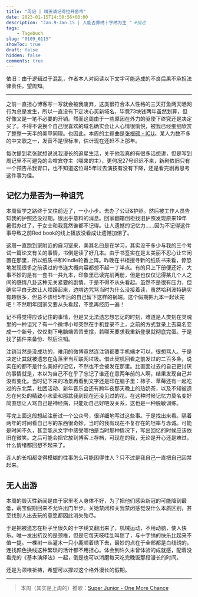 ```yaml
---
title: "周记 | 晴天请记得拉开窗帘"
date: 2023-01-15T14:50:56+08:00
description: "Jan.9-Jan.15 | 人能否靠绣十字绣为生 " #描述
tags: 
    - Tagebuch
slug: "0109_0115"
showToc: true
draft: false
hidden: false
comments: true
---
```

依旧：由于逻辑过于混乱，作者本人对阅读以下文字可能造成的不良后果不承担法律责任，望周知。

---

之前一直担心博客写一写就会被我废弃，这类很符合本人性格的三天打鱼两天晒网行为总是发生，所以一直没有下定决心买新域名，毕竟73块钱两年虽然划算，但好像又是一笔不必要的开销。然而这周由于一些原因在外力的驱使下终究还是决定买了。不得不说换个自己很喜欢的域名确实会让人心情很愉悦，被我已经细细欣赏了整整一天半的美甲同理。也因此，本周的主题曲是[张根硕 - ICU](http://music.163.com/song?id=26145674&userid=1369261027)。某人为数不多的中文歌之一，发音不是很标准，估计现在还赶不上那年。

每次提到老张就想说说我漫长的追星生活，关于他我真的有很多话想讲，但是写到周记里不可避免的会喧宾夺主（哪来的主），更何况27号迟迟不来，新剧依旧只有一个预告吊我胃口，也不知道这位哥5年过去演技有没有下降，还是看完剧再思考这件事为佳。


## 记忆力是否为一种诅咒

本周留学之路终于又往前迈了，一小小步。去办了公证&护照。然后被工作人员告知我的护照还没过期。很出乎意料的消息。回家翻箱倒柜找旧护照发现原来19年暑假办过了，于女士和我竟然谁都不记得。让人遗憾的记忆力……因为不记得这件事导致之前Red book的线上播放没看成让遗憾加倍了。

这周一直跑到家附近的自习室来，美其名曰是在学习，其实没干多少与我的三个考试一篇论文有关的事情，书倒是读了好几本。由于书签实在是太美丽不忍心让它闲置在那里，所以纸质书和Kindle轮番上阵。昨晚在书柜搜寻新的纸质书来看，惊恐地发现很多之前读过的书连大概内容都想不起一丁半点。有的只上下册便还好，大事不妙的是有一套书一共九本，印象里已读完前两册，但是也仅仅记得某几个人之间的感情八卦这种无关紧要的剧情。于是不得不从头看起。虽然不是很有压力，但确实平白无故让人烦躁起来，边啃边咒骂当时为什么没接着读，虽然哈利波特确实有趣很多，但总不该给5年后的自己留下这样的祸端。这个假期把九本一起读完吧！不然明年回家又要从头看起，不愿再经历一遍！

记不得觉得应该记住的事情，但是又无法遗忘想忘记的时刻，难道是人类刻在灵魂里的一种诅咒？有一个微博小号突然在手机登录不上，之前的方式登录上去莫名变成一个新号，仅仅剩下电脑端苦苦支撑，若哪天要求我重新登录就彻底完蛋。于是找了插件来备份、然后注销。

注销当然是没成功的，难用的微博竟然连注销都要手机端才可以，很想骂人。于是决定让其就被遗忘在角落里当互联网垃圾。借此契机回看之前发过的二百多条，说实在的都不是什么美好的记忆，不然也不会被发在那里。比直面过去的自己更讨厌的事情就是，本以为自己不在乎了忘记了谁还在意两年前的人啊，结果发现自己并没有变化。当时记下来的场景再看到文字还是印在脑子里：柿子、草莓还有一起吃过的东北菜，社团活动、新年音乐会还有跨年夜那天晚上的热奶茶，以及不知被遗忘在何处的精致小水壶和那盆我到现在还没见过的花。在这种时候记忆力莫名变好简直想让人骂自己是神经病，只能劝自己好吧没关系，这也是一种脱敏训练。

写完上面这段想起注册过一个公众号，很详细地写过这些事。于是找出来看。隔着两年的时间看自己写的东西很奇妙，当时的我有现在不复存在的坦率与赤诚。可能是时间不久，甚至能从文字中感受哪怕是当时那种情况下，写出回忆的时候应该依旧在微笑。之后可能会把它放到博客上存档，可现在的我，无论是开心还是难过，什么情绪都回想不起来了。

连人的长相都变得模糊的往事怎么可能困得住人？只不过是我自己一直把自己囚禁起来。

## 无人出游
本周的毁灭性新闻是由于家里老人身体不好，为了把他们感染新冠的可能降到最低，萌宝假期回来不允许出门半步。关她禁闭和关我禁闭感觉没什么本质区别，甚至找别人出去玩的意愿都因此消失殆尽。

于是把被遗忘在柜子里很久的十字绣又翻出来了，机械运动，不用动脑，使人快乐。唯一发出抗议的是颈椎，但是它每天吱哇乱叫惯了，与十字绣的快乐比起来不值一提。一棵树一丛灌木一只小鹿顺着绣下去，最妙的点在于全部都是白线绣的，连找颜色换线这种繁琐的活计都不用担心。体会到许久未曾体验的成就感，配着没看完的《基本演绎法》一起，倒是也可以消磨每天吃完晚饭那段漫长的时间。

还是为颈椎祈祷，希望可以撑过这个格外漫长的假期。

---

> 本周（其实是上周的）推歌：[Super Junior - One More Chance](http://music.163.com/song?id=516358602&userid=1369261027) 